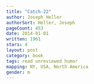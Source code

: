 ```yaml
---
title: "Catch-22"
author: Joseph Heller
authorSort: Heller, Joseph
pageCount: 453
date: 2014-01-01
written: 1961
stars: 4
layout: post
category: book
tags: read unreviewed humor
mapping: NY, USA, North America
gender: m
---
```

